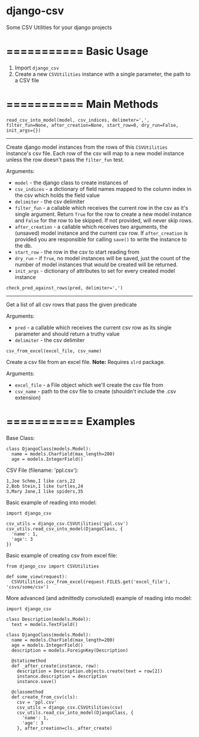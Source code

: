 django-csv
==========

Some CSV Utilities for your django projects


===========
Basic Usage
===========

1. Import ``django_csv``
2. Create a new ``CSVUtilities`` instance with a single parameter, the path to a CSV file


===========
Main Methods
===========
```
read_csv_into_model(model, csv_indices, delimeter=',', filter_fun=None, after_creation=None, start_row=0, dry_run=False, init_args={})
```
---
Create django model instances from the rows of this ``CSVUtilities`` instance's csv file. Each row of the csv will map to a new model instance unless the row doesn't pass the ``filter_fun`` test.

Arguments:
* ``model`` - the django class to create instances of
* ``csv_indices`` - a dictionary of field names mapped to the column index in the csv which holds the field value
* ``delimiter`` - the csv delimiter
* ``filter_fun`` - a callable which receives the current row in the csv as it's single argument. Return ``True`` for the row to create a new model instance and ``False`` for the row to be skipped. If not provided, will never skip rows.
* ``after_creation`` - a callable which receives two arguments, the (unsaved) model instance and the current csv row. If ``after_creation`` is provided you are responsible for calling ``save()`` to write the instance to the db.
* ``start_row`` - the row in the csv to start reading from
* ``dry_run`` - if ``True``, no model instances will be saved, just the count of the number of model instances that *would* be created will be returned.
* ``init_args`` - dictionary of attributes to set for every created model instance

```
check_pred_against_rows(pred, delimiter=',')
```
---
Get a list of all csv rows that pass the given predicate

Arguments:
* ``pred`` - a callable which receives the current csv row as its single parameter and should return a truthy value
* ``delimiter`` - the csv delimiter

```
csv_from_excel(excel_file, csv_name)
```
Create a csv file from an excel file. 
**Note:** Requires ``xlrd`` package.

Arguments:
* ``excel_file`` - a File object which we'll create the csv file from
* ``csv_name`` - path to the csv file to create (shouldn't include the .csv extension)


===========
Examples
===========
Base Class:
```
class DjangoClass(models.Model):
  name = models.CharField(max_length=200)
  age = models.IntegerField()
```

CSV File (filename: 'ppl.csv'):
```
1,Joe Schmo,I like cars,22
2,Bob Stein,I like turtles,24
3,Mary Jane,I like spiders,35
```

Basic example of reading into model:
```
import django_csv

csv_utils = django_csv.CSVUtilities('ppl.csv')
csv_utils.read_csv_into_model(DjangoClass, {
  'name': 1,
  'age': 3
})
```

Basic example of creating csv from excel file:
```
from django_csv import CSVUtilities

def some_view(request):
  CSVUtilities.csv_from_excel(request.FILES.get('excel_file'), 'csvs/some/csv')
```

More advanced (and admittedly convoluted) example of reading into model:
```
import django_csv

class Description(models.Model):
  text = models.TextField()

class DjangoClass(models.Model):
  name = models.CharField(max_length=200)
  age = models.IntegerField()
  description = models.ForeignKey(Description)
  
  @staticmethod
  def _after_create(instance, row):
    description = Description.objects.create(text = row[2])
    instance.description = description
    instance.save()
    
  @classmethod
  def create_from_csv(cls):
    csv = 'ppl.csv'
    csv_utils = django_csv.CSVUtilities(csv)
    csv_utils.read_csv_into_model(DjangoClass, {
      'name': 1,
      'age': 3
    }, after_creation=cls._after_create)
```



